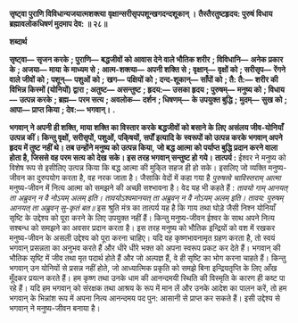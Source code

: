 **सृष्ट्वा पुराणि विविधान्यजयात्मशक्त्या** **वृक्षान्सरीसृपपशून्खगदन्दशूकान् ।** **तैस्तैरतुष्टहृदय: पुरुषं विधाय** **ब्रह्मावलोकधिषणं मुदमाप देव: ॥ २८॥** 

**शब्दार्थ** 

**सृष्ट्वा—** **सृजन करके** **; पुराणि—** **बद्धजीवों को आवास देने वाले भौतिक शरीर** **; विविधानि—** **अनेक प्रकार के** **; अजया—** **माया** **के माध्यम से** **; आत्म-शक्त्या—** **अपनी शक्ति से** **; वृक्षान्—** **वृक्षों को** **; सरीसृप—** **रेंगने वाले जीवों को** **; पशून्—** **पशुओं को** **;** **खग—** **पक्षियों को** **; दन्द-शूकान्—** **साँपों को** **; तै: तै:—** **शरीर की विभिन्न किस्मों (योनियों) द्वारा** **; अतुष्ट—** **असन्तुष्ट** **; हृदय:—** **उसका हृदय** **; पुरुषम्—** **मनुष्य को** **; विधाय—** **उत्पन्न करके** **; ब्रह्म—** **परम सत्य** **; अवलोक—** **दर्शन** **; धिषणम्—** **के उपयुक्त बुद्धि** **;** **मुदम्—** **सुख को** **; आपा—** **प्राप्त किया** **; देव:—** **भगवान्।** **.** 

**भगवान् ने अपनी ही शक्ति, माया शक्ति का विस्तार करके बद्धजीवों को बसाने के लिए** **असंलय जीव-योनियाँ उत्पन्न कीं। किन्तु वृक्षों, सरीसृपों, पशुओं, पकि्षयों, सर्पों इत्यादि के** **स्वरूपों को उत्पन्न करके भगवान् अपने हृदय में तुष्ट नहीं थे। तब उन्होंने मनुष्य को उत्पन्न किया,** **जो बद्ध आत्मा को पर्याप्त बुद्धि प्रदान करने वाला होता है, जिससे वह परम सत्य को देख** **सके। इस तरह भगवान् सन्तुष्ट हो गये।** **तात्पर्य :** ईश्वर ने मनुष्य को विशेष रूप से इसीलिए उत्पन्न किया कि बद्ध आत्मा की मुकि्त सहज ही हो सके। इसलिए जो व्यक्ति मनुष्य-जीवन का दुरुपयोग करता है, वह नरक जाता है। जैसाकि वेदों में कहा गया है *पुरुषत्वे चाविस्तराम् आत्मा* मनुष्य-जीवन में नित्य आत्मा को समझने की अच्छी सश्भावना है। वेद यह भी कहते हैं : *तावयो गाम् आनयत् ता अब्रुवन्* *न वै नोऽयम् अलम् इति।* *तावयोऽश्वमानयत् ता अब्रुवन्* *न वै नोऽयम् अलम् इति।* *तावय: पुरुषम् आनयत् ता* *अब्रुवन् सु-कृतं बत॥* इस श्रुति मंत्र का तात्पर्य यह है कि गाय तथा घोड़े जैसी निश्न योनियाँ सृष्टि के उद्देश्य को पूरा करने के लिए उपयुक्त नहीं हैं। किन्तु मनुष्य-जीवन ईश्वर के साथ अपने नित्य सश्बन्ध को समझने का अवसर प्रदान करता है। इस तरह मनुष्य को भौतिक इन्द्रियों को वश में रखकर मनुष्य-जीवन के असली उद्देश्य को पूरा करना चाहिए। यदि वह कृष्णभावनामृत ग्रहण करता है, तो स्वयं भगवान् प्रसन्नता का अनुभव करते हैं और धीरे धीरे भक्त को अपना स्वरूप प्रकट कर देते हैं। भगवान् की भौतिक सृष्टि में जीव तथा मृत पदार्थ होते हैं और जो अल्पज्ञ हैं, वे ही सृष्टि का भोग करना चाहते हैं। किन्तु भगवान् उन योनियों से प्रसन्न नहीं होते, जो आध्यात्मिक प्रकृति को समझे बिना इन्द्रियतृप्ति के लिए आँख मूँदकर प्रयत्न करते हैं। हम कृष्ण तथा उनके धाम की आनन्दमयी स्थिति की विस्मृति के कारण ही कष्ट पा रहे हैं। यदि हम भगवान् को संरक्षक तथा आश्रय के रूप में मान लें और उनके आदेश का पालन करें, तो हम भगवान् के भिन्नांश रूप में अपना नित्य आनन्दमय पद पुन: आसानी से प्राप्त कर सकते हैं। इसी उद्देश्य से भगवान् ने मनुष्य-जीवन बनाया है।  